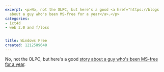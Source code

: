 ```yaml
---
excerpt: <p>No, not the OLPC, but here's a good <a href="https://blogs.ittoolbox.com/eai/madgreek/archives/microsoft-free-one-year-later-25078">story
  about a guy who's been MS-free for a year</a>.</p>
categories:
- ict4d
- web 2.0 and f/loss


title: Windows Free
created: 1212589648
---
```

<p>No, not the OLPC, but here's a good <a href="https://blogs.ittoolbox.com/eai/madgreek/archives/microsoft-free-one-year-later-25078">story about a guy who's been MS-free for a year</a>.</p>
